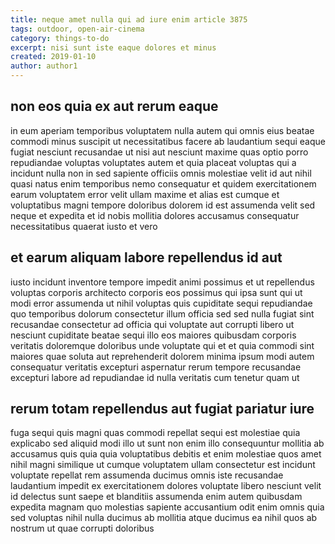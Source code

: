 ```yaml
---
title: neque amet nulla qui ad iure enim article 3875
tags: outdoor, open-air-cinema
category: things-to-do
excerpt: nisi sunt iste eaque dolores et minus
created: 2019-01-10
author: author1
---
```


## non eos quia ex aut rerum eaque

in eum aperiam temporibus voluptatem nulla autem qui omnis eius beatae commodi minus suscipit ut necessitatibus facere ab laudantium sequi eaque fugiat nesciunt recusandae ut nisi aut nesciunt maxime quas optio porro repudiandae voluptas voluptates autem et quia placeat voluptas qui a incidunt nulla non in sed sapiente officiis omnis molestiae velit id aut nihil quasi natus enim temporibus nemo consequatur et quidem exercitationem earum voluptatem error velit ullam maxime et alias est cumque et voluptatibus magni tempore doloribus dolorem id est assumenda velit sed neque et expedita et id nobis mollitia dolores accusamus consequatur necessitatibus quaerat iusto et vero

## et earum aliquam labore repellendus id aut

iusto incidunt inventore tempore impedit animi possimus et ut repellendus voluptas corporis architecto corporis eos possimus qui ipsa sunt qui ut modi error assumenda ut nihil voluptas quis cupiditate sequi repudiandae quo temporibus dolorum consectetur illum officia sed sed nulla fugiat sint recusandae consectetur ad officia qui voluptate aut corrupti libero ut nesciunt cupiditate beatae sequi illo eos maiores quibusdam corporis veritatis doloremque doloribus unde voluptate qui et et quia commodi sint maiores quae soluta aut reprehenderit dolorem minima ipsum modi autem consequatur veritatis excepturi aspernatur rerum tempore recusandae excepturi labore ad repudiandae id nulla veritatis cum tenetur quam ut

## rerum totam repellendus aut fugiat pariatur iure

fuga sequi quis magni quas commodi repellat sequi est molestiae quia explicabo sed aliquid modi illo ut sunt non enim illo consequuntur mollitia ab accusamus quis quia quia voluptatibus debitis et enim molestiae quos amet nihil magni similique ut cumque voluptatem ullam consectetur est incidunt voluptate repellat rem assumenda ducimus omnis iste recusandae laudantium impedit ex exercitationem dolores voluptate libero nesciunt velit id delectus sunt saepe et blanditiis assumenda enim autem quibusdam expedita magnam quo molestias sapiente accusantium odit enim omnis quia sed voluptas nihil nulla ducimus ab mollitia atque ducimus ea nihil quos ab nostrum ut quae corrupti doloribus
